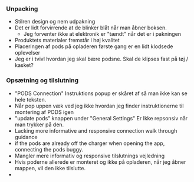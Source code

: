 ### Unpacking 
- Stilren design og nem udpakning
- Det er lidt forvirrende at de blinker blåt når man åbner boksen. 
	- Jeg forventer ikke at elektronik er "tændt" når det er i pakningen
- Produktets materialer fremstår i høj kvalitet 
- Placeringen af pods på opladeren første gang er en lidt  klodsede oplevelser 
- Jeg er i tvivl hvordan jeg skal bære podsne. Skal de klipses fast på tøj / kasket? 
### Opsætning og tilslutning 
- "PODS Connection" Instruktions popup er skåret af   så man ikke kan se hele teksten. 
- Når pop uppen væk ved jeg ikke hvordan jeg finder instruktionerne til montering af PODS igen
-  "update pods" knappen under "General Settings" Er Ikke repsonsiv når man trykker på den. 
- Lacking more informative and responsive connection walk through guidance 
- if the pods are already off the charger when opening the app, connecting the pods buggy. 
- Mangler mere informativ og responsive tilslutnings vejledning
- Hvis poderne allerede er monteret og  ikke på opladeren, når jeg åbner mappen, vil den ikke tilslutte. 
- 